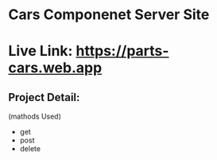 # Cars Componenet Server Site 
# Live Link: https://parts-cars.web.app

## Project Detail:
(mathods Used)
* get
* post
* delete
